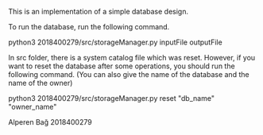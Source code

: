 This is an implementation of a simple database design.



To run the database, run the following command.

python3 2018400279/src/storageManager.py inputFile outputFile



In src folder, there is a system catalog file which was reset. However, if you want to reset the database after some operations, you should run the following command.
(You can also give the name of the database and the name of the owner)

python3 2018400279/src/storageManager.py reset "db_name" "owner_name"


Alperen Bağ
2018400279